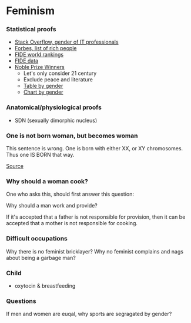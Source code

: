 # Feminism

### Statistical proofs

- [Stack Overflow, gender of IT professionals](https://insights.stackoverflow.com/survey/2021#section-demographics-gender)
- [Forbes, list of rich people](https://www.forbes.com/real-time-billionaires/)
- [FIDE world rankings](https://en.wikipedia.org/wiki/FIDE_world_rankings)
- [FIDE data](https://ratings.fide.com/rankings.phtml)
- [Noble Prize Winners](https://www.nobelprize.org/prizes/lists/all-nobel-prizes/)
  - Let's only consider 21 century
  - Exclude peace and literature
  - [Table by gender](https://stats.areppim.com/stats/stats_nobel_sexxcat.htm)
  - [Chart by gender](https://www.statista.com/chart/2805/nobel-prize-winners-by-gender/)

### Anatomical/physiological proofs

- SDN (sexually dimorphic nucleus)

### One is not born woman, but becomes woman

This sentence is wrong. One is born with either XX, or XY chromosomes. Thus one IS BORN that way.


[Source](https://en.wikipedia.org/wiki/The_Second_Sex)

### Why should a woman cook?

One who asks this, should first answer this question:   

Why should a man work and provide?

If it's accepted that a father is not responsible for provision, then it can be accepted that a mother is not responsible for cooking.

### Difficult occupations

Why there is no feminist bricklayer?
Why no feminist complains and nags about being a garbage man?

### Child

- oxytocin & breastfeeding

### Questions
If men and women are euqal, why sports are segragated by gender? 
